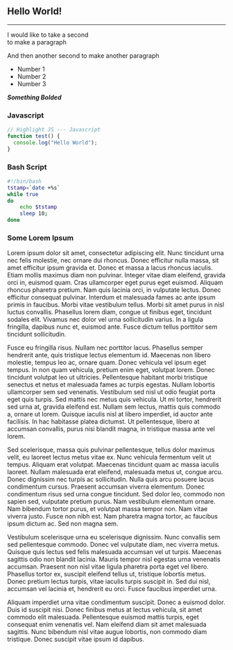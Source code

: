 ## Hello World!

---

I would like to take a second <br>
to make a paragraph

And then another second to make another paragraph

- Number 1
- Number 2
- Number 3

**_Something Bolded_**

### Javascript

```javascript
// Highlight JS --- Javascript
function test() {
  console.log("Hello World");
}
```

### Bash Script

```bash
#!/bin/bash
tstamp=`date +%s`
while true
do
    echo $tstamp
    sleep 10;
done
```

### Some Lorem Ipsum

<div id="test-1"></div>

Lorem ipsum dolor sit amet, consectetur adipiscing elit. Nunc tincidunt urna
nec felis molestie, nec ornare dui rhoncus. Donec efficitur nulla massa, sit
amet efficitur ipsum gravida et. Donec et massa a lacus rhoncus iaculis.
Etiam mollis maximus diam non pulvinar. Integer vitae diam eleifend, gravida
orci in, euismod quam. Cras ullamcorper eget purus eget euismod. Aliquam
rhoncus pharetra pretium. Nam quis lacinia orci, in vulputate lectus. Donec
efficitur consequat pulvinar. Interdum et malesuada fames ac ante ipsum
primis in faucibus. Morbi vitae vestibulum tellus. Morbi sit amet purus in
nisl luctus convallis. Phasellus lorem diam, congue ut finibus eget,
tincidunt sodales elit. Vivamus nec dolor vel urna sollicitudin varius. In a
ligula fringilla, dapibus nunc et, euismod ante. Fusce dictum tellus
porttitor sem tincidunt sollicitudin.

<div id="test-2"></div>

Fusce eu fringilla risus. Nullam nec porttitor lacus. Phasellus semper
hendrerit ante, quis tristique lectus elementum id. Maecenas non libero
molestie, tempus leo ac, ornare quam. Donec vehicula vel ipsum eget tempus.
In non quam vehicula, pretium enim eget, volutpat lorem. Donec tincidunt
volutpat leo ut ultricies. Pellentesque habitant morbi tristique senectus et
netus et malesuada fames ac turpis egestas. Nullam lobortis ullamcorper sem
sed venenatis. Vestibulum sed nisl ut odio feugiat porta eget quis turpis.
Sed mattis nec metus quis vehicula. Ut mi tortor, hendrerit sed urna at,
gravida eleifend est. Nullam sem lectus, mattis quis commodo a, ornare ut
lorem. Quisque iaculis nisl at libero imperdiet, id auctor ante facilisis.
In hac habitasse platea dictumst. Ut pellentesque, libero at accumsan
convallis, purus nisi blandit magna, in tristique massa ante vel lorem.

<div id="test-3"></div>

Sed scelerisque, massa quis pulvinar pellentesque, tellus dolor maximus
velit, eu laoreet lectus metus vitae ex. Nunc vehicula fermentum velit ut
tempus. Aliquam erat volutpat. Maecenas tincidunt quam ac massa iaculis
laoreet. Nullam malesuada erat eleifend, malesuada metus ut, congue arcu.
Donec dignissim nec turpis ac sollicitudin. Nulla quis arcu posuere lacus
condimentum cursus. Praesent accumsan viverra elementum. Donec condimentum
risus sed urna congue tincidunt. Sed dolor leo, commodo non sapien sed,
vulputate pretium purus. Nam vestibulum elementum ornare. Nam bibendum
tortor purus, et volutpat massa tempor non. Nam vitae viverra justo. Fusce
non nibh est. Nam pharetra magna tortor, ac faucibus ipsum dictum ac. Sed
non magna sem.

<div id="test-4"></div>

Vestibulum scelerisque urna eu scelerisque dignissim. Nunc convallis sem sed
pellentesque commodo. Donec vel vulputate diam, nec viverra metus. Quisque
quis lectus sed felis malesuada accumsan vel ut turpis. Maecenas sagittis
odio non blandit lacinia. Mauris tempor nisl egestas urna venenatis
accumsan. Praesent non nisl vitae ligula pharetra porta eget vel libero.
Phasellus tortor ex, suscipit eleifend tellus ut, tristique lobortis metus.
Donec pretium lectus turpis, vitae iaculis turpis suscipit in. Sed dui nisl,
accumsan vel lacinia et, hendrerit eu orci. Fusce faucibus imperdiet urna.

<div id="test-5"></div>

Aliquam imperdiet urna vitae condimentum suscipit. Donec a euismod dolor.
Duis id suscipit nisi. Donec finibus metus at lectus vehicula, sit amet
commodo elit malesuada. Pellentesque euismod mattis turpis, eget consequat
enim venenatis vel. Nam eleifend diam sit amet malesuada sagittis. Nunc
bibendum nisl vitae augue lobortis, non commodo diam tristique. Donec
suscipit vitae ipsum id dapibus.
